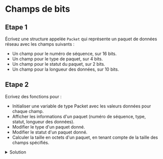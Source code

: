 
# Champs de bits

## Etape 1
Écrivez une structure appelée ``Packet`` qui représente un paquet de données réseau avec les champs suivants :

- Un champ pour le numéro de séquence, sur 16 bits.
- Un champ pour le type de paquet, sur 4 bits.
- Un champ pour le statut du paquet, sur 2 bits.
- Un champ pour la longueur des données, sur 10 bits.

## Etape 2
Ecrivez des fonctions pour :

- Initialiser une variable de type Packet avec les valeurs données pour chaque champ.
- Afficher les informations d'un paquet (numéro de séquence, type, statut, longueur des données).
- Modifier le type d'un paquet donné.
- Modifier le statut d'un paquet donné.
- Calculer la taille en octets d'un paquet, en tenant compte de la taille des champs spécifiés.

<details>
<summary>Solution</summary>

```cpp

#include <stdio.h>

struct Packet {
    unsigned int sequence_number : 16;
    unsigned int packet_type : 4;
    unsigned int packet_status : 2;
    unsigned int data_length : 10;
};

void init_packet(struct Packet *packet, unsigned int seq_num, unsigned int type, unsigned int status, unsigned int length) {
    packet->sequence_number = seq_num;
    packet->packet_type = type;
    packet->packet_status = status;
    packet->data_length = length;
}

void print_packet(struct Packet packet) {
    printf("Numéro de séquence : %u\n", packet.sequence_number);
    printf("Type de paquet : %u\n", packet.packet_type);
    printf("Statut du paquet : %u\n", packet.packet_status);
    printf("Longueur des données : %u\n", packet.data_length);
}

void set_packet_type(struct Packet *packet, unsigned int type) {
    packet->packet_type = type;
}

void set_packet_status(struct Packet *packet, unsigned int status) {
    packet->packet_status = status;
}

int main() {
    struct Packet my_packet;

    init_packet(&my_packet, 1234, 3, 1, 512);

    printf("Informations du paquet initial :\n");
    print_packet(my_packet);

    set_packet_type(&my_packet, 2);
    printf("\nType modifié :\n");

    print_packet(my_packet);

    set_packet_status(&my_packet, 0);
    printf("\nStatut modifié :\n");

    print_packet(my_packet);

    printf("\nTaille du paquet : %zu octets\n", sizeof(my_packet));

    return 0;
}


```
</details>

